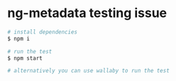 # ng-metadata testing issue 

```sh
# install dependencies
$ npm i

# run the test
$ npm start

# alternatively you can use wallaby to run the test
```

